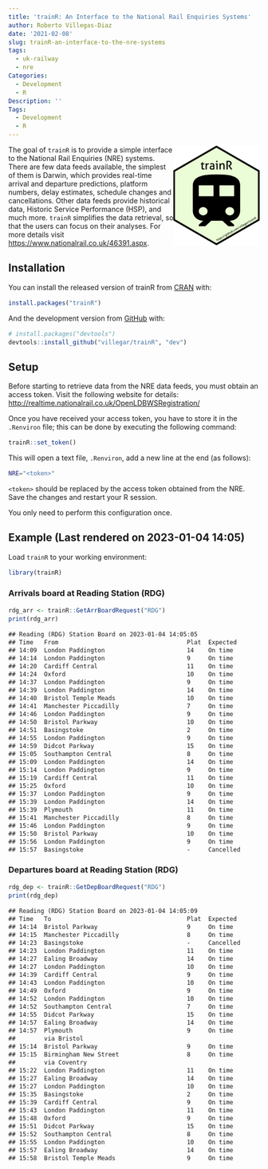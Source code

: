 ```yaml
---
title: 'trainR: An Interface to the National Rail Enquiries Systems'
author: Roberto Villegas-Diaz
date: '2021-02-08'
slug: trainR-an-interface-to-the-nre-systems
tags:
  - uk-railway
  - nre
Categories:
  - Development
  - R
Description: ''
Tags:
  - Development
  - R
---
```


<img src="https://raw.githubusercontent.com/villegar/trainR/main/inst/images/logo.png" alt="logo" align="right" height=200px/>

The goal of `trainR` is to provide a simple interface to the 
National Rail Enquiries (NRE) systems. There are few data feeds 
available, the simplest of them is Darwin, which provides real-time 
arrival and departure predictions, platform numbers, delay estimates, 
schedule changes and cancellations. Other data feeds provide historical 
data, Historic Service Performance (HSP), and much more. `trainR` 
simplifies the data retrieval, so that the users can focus on their 
analyses. For more details visit 
https://www.nationalrail.co.uk/46391.aspx.

## Installation

You can install the released version of trainR from [CRAN](https://CRAN.R-project.org) with:

``` r
install.packages("trainR")
```

And the development version from [GitHub](https://github.com/) with:

``` r
# install.packages("devtools")
devtools::install_github("villegar/trainR", "dev")
```

## Setup
Before starting to retrieve data from the NRE data feeds, you must obtain an access token. 
Visit the following website for details: http://realtime.nationalrail.co.uk/OpenLDBWSRegistration/

Once you have received your access token, you have to store it in the `.Renviron` file; this can be 
done by executing the following command:


```r
trainR::set_token()
```

This will open a text file, `.Renviron`, add a new line at the end (as follows):

```bash
NRE="<token>"
```

`<token>` should be replaced by the access token obtained from the NRE. Save the changes and restart 
your R session.

You only need to perform this configuration once.

## Example (Last rendered on 2023-01-04 14:05)

Load `trainR` to your working environment:

```r
library(trainR)
```

### Arrivals board at Reading Station (RDG)


```r
rdg_arr <- trainR::GetArrBoardRequest("RDG")
print(rdg_arr)
```

```
## Reading (RDG) Station Board on 2023-01-04 14:05:05
## Time   From                                    Plat  Expected
## 14:09  London Paddington                       14    On time
## 14:14  London Paddington                       9     On time
## 14:20  Cardiff Central                         11    On time
## 14:24  Oxford                                  10    On time
## 14:37  London Paddington                       9     On time
## 14:39  London Paddington                       14    On time
## 14:40  Bristol Temple Meads                    10    On time
## 14:41  Manchester Piccadilly                   7     On time
## 14:46  London Paddington                       9     On time
## 14:50  Bristol Parkway                         10    On time
## 14:51  Basingstoke                             2     On time
## 14:55  London Paddington                       9     On time
## 14:59  Didcot Parkway                          15    On time
## 15:05  Southampton Central                     8     On time
## 15:09  London Paddington                       14    On time
## 15:14  London Paddington                       9     On time
## 15:19  Cardiff Central                         11    On time
## 15:25  Oxford                                  10    On time
## 15:37  London Paddington                       9     On time
## 15:39  London Paddington                       14    On time
## 15:39  Plymouth                                11    On time
## 15:41  Manchester Piccadilly                   8     On time
## 15:46  London Paddington                       9     On time
## 15:50  Bristol Parkway                         10    On time
## 15:56  London Paddington                       9     On time
## 15:57  Basingstoke                             -     Cancelled
```

### Departures board at Reading Station (RDG)


```r
rdg_dep <- trainR::GetDepBoardRequest("RDG")
print(rdg_dep)
```

```
## Reading (RDG) Station Board on 2023-01-04 14:05:09
## Time   To                                      Plat  Expected
## 14:14  Bristol Parkway                         9     On time
## 14:15  Manchester Piccadilly                   8     On time
## 14:23  Basingstoke                             -     Cancelled
## 14:23  London Paddington                       11    On time
## 14:27  Ealing Broadway                         14    On time
## 14:27  London Paddington                       10    On time
## 14:39  Cardiff Central                         9     On time
## 14:43  London Paddington                       10    On time
## 14:49  Oxford                                  9     On time
## 14:52  London Paddington                       10    On time
## 14:52  Southampton Central                     7     On time
## 14:55  Didcot Parkway                          15    On time
## 14:57  Ealing Broadway                         14    On time
## 14:57  Plymouth                                9     On time
##        via Bristol                             
## 15:14  Bristol Parkway                         9     On time
## 15:15  Birmingham New Street                   8     On time
##        via Coventry                            
## 15:22  London Paddington                       11    On time
## 15:27  Ealing Broadway                         14    On time
## 15:27  London Paddington                       10    On time
## 15:35  Basingstoke                             2     On time
## 15:39  Cardiff Central                         9     On time
## 15:43  London Paddington                       11    On time
## 15:48  Oxford                                  9     On time
## 15:51  Didcot Parkway                          15    On time
## 15:52  Southampton Central                     8     On time
## 15:55  London Paddington                       10    On time
## 15:57  Ealing Broadway                         14    On time
## 15:58  Bristol Temple Meads                    9     On time
```
